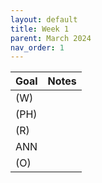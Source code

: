 ```yaml
---
layout: default
title: Week 1
parent: March 2024
nav_order: 1
---
```


| Goal | Notes |                                                                                
| ----------- | ----------- |
|(W)| |
|(PH)| |
|(R)| |
|ANN| |
|(O)| |


